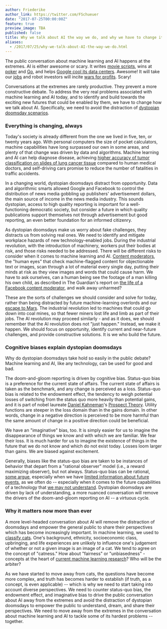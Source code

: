 ```yaml
---
author: Friederike
author_link: https://twitter.com/FSchueuer
date: "2017-07-25T00:00:00Z"
feature: true
preview_image: TBA
published: false
title: Why we talk about AI the way we do, and why we have to change it.
aliases:
  - /2017/07/25/why-we-talk-about-AI-the-way-we-do.html
---
```


The public conversation about machine learning and AI happens at the extremes. AI is either awesome or scary. It writes [movie scripts](https://arstechnica.com/the-multiverse/2016/06/an-ai-wrote-this-movie-and-its-strangely-moving/), wins at [poker](http://www.sciencemag.org/news/2017/03/artificial-intelligence-goes-deep-beat-humans-poker) and [Go](https://techcrunch.com/2017/05/24/alphago-beats-planets-best-human-go-player-ke-jie/), and helps [Google cool its data centers](https://deepmind.com/blog/deepmind-ai-reduces-google-data-centre-cooling-bill-40/). Awesome! It will take our [jobs](http://www.eng.ox.ac.uk/about/news/new-study-shows-nearly-half-of-us-jobs-at-risk-of-computerisation) and robot investors will incite [wars for profits](http://fortune.com/2016/08/17/elon-musk-ai-fear-werner-herzog/). Scary!

Conversations at the extremes are rarely productive. They prevent a more constructive debate. To address the very real problems associated with machine learning and AI today, and to identify and build towards the exciting new futures that could be enabled by them, we have to change how we talk about AI. Specifically, we need to avoid the distraction of [dystopian doomsday scenarios](http://www.vanityfair.com/news/2017/03/elon-musk-billion-dollar-crusade-to-stop-ai-space-x).

### Everything is changing, always
Today's society is already different from the one we lived in five, ten, or twenty years ago. With personal computers the size of pocket calculators, machine capabilities have long surpassed our own in some areas, and plenty of that change was driven by data and algorithms. Machine learning and AI can help diagnose disease, achieving [higher accuracy of tumor classification on slides of lung cancer tissue](https://med.stanford.edu/news/all-news/2016/08/computers-trounce-pathologists-in-predicting-lung-cancer-severity.html) compared to human medical doctors, and self-driving cars promise to reduce the number of fatalities in traffic accidents.

In a changing world, dystopian doomsdays distract from opportunity. Data and algorithmic smarts allowed Google and Facebook to control the distribution of news media gobbling up publishers' advertisement dollars, the main source of income in the news media industry. This sounds dystopian, access to high quality reporting is important for a well-functioning democratic society, but consider a future in which quality publications support themselves not through advertisement but good reporting, an even better foundation for an informed citizenry. 

As dystopian doomsdays make us worry about fake challenges, they distracts us from solving real ones. We need to identify and mitigate workplace hazards of new technology-enabled jobs. During the industrial revolution, with the introduction of machinery, workers put their bodies at risk, and those risks needed to be addressed. There will be different risks to consider when it comes to machine learning and AI. [Content moderators](https://www.theguardian.com/news/2017/may/21/facebook-moderators-quick-guide-job-challenges), the "human eyes" that check machine-flagged content for objectionable text or images, scan through a lot of material every single day, putting their minds at risk as they view images and words that could cause harm. We have to ask ourselves, can a human being see the footage of a man killing his own child, as described in The Guardian's report on [the life of a Facebook content moderator](https://www.theguardian.com/news/2017/may/25/facebook-moderator-underpaid-overburdened-extreme-content), and walk away unharmed? 

These are the sorts of challenges we should consider and solve for today, rather than being distracted by future machine-learning overlords and our [escape to Mars](http://fortune.com/2017/06/15/elon-musk-spacex-mars-colony-paper/). The industrial revolution led to machines that could go down into coal mines, so that fewer miners lost life and limb as part of their jobs. The AI revolution may proceed similarly - and as it does, we should remember that the AI revolution does not "just happen." Instead, we make it happen. We should focus on opportunity, identify current and near-future challenges, and provide constructive solutions. It is we who build the future. 

### Cognitive biases explain dystopian doomsdays
Why do dystopian doomsdays take hold so easily in the public debate? Machine learning and AI, like any technology, can be used for good and bad. 

The doom-and-gloom reporting is driven by cognitive bias. Status-quo bias is a preference for the current state of affairs. The current state of affairs is taken as the benchmark, and any change is perceived as a loss. Status-quo bias is related to the endowment effect, the tendency to weigh potential losses of switching from the status quo more heavily than potential gains, and it is part of nobel laureate [Daniel Kahneman](http://www.nytimes.com/2011/11/27/books/review/thinking-fast-and-slow-by-daniel-kahneman-book-review.html)'s [Prospect Theory](https://en.wikipedia.org/wiki/Prospect_theory). Utility functions are steeper in the loss domain than in the gains domain. In other words, change in a negative direction is perceived to be more harmful than the same amount of change in a positive direction could be beneficial. 

We have an "imaginative" bias, too. It is simply easier for us to imagine the disappearance of things we know and with which we are familiar. We fear their loss. It is much harder for us to imagine the existence of things in the future that we do not know and which do not exist today. Losses loom larger than gains. We are biased against excitement.

Generally, biases like the status-quo bias are taken to be instances of behavior that depart from a "rational observer" model (i.e., a reward maximizing observer), but not always. Status-quo bias can be rational, [some argue](http://www.journals.uchicago.edu/doi/pdfplus/10.1086/678482), especially when we have [limited information about future events](http://citeseerx.ist.psu.edu/viewdoc/download?doi=10.1.1.545.5116&rep=rep1&type=pdf), as we often do -- especially when it comes to the future capabilities of a technology that [we may not understand](https://techcrunch.com/2017/07/19/this-famous-roboticist-doesnt-think-elon-musk-understands-ai/). Dystopian doomsdays are driven by lack of understanding, a more nuanced conversation will remove the drivers of the doom-and-gloom reporting on AI -- a virtuous cycle. 

### Why it matters now more than ever
A more level-headed conversation about AI will remove the distraction of doomsdays and empower the general public to share their perspectives which has become increasingly important. In machine learning, we used to [classify cats](https://www.wired.com/2012/06/google-x-neural-network/). One's background, ethnicity, socioeconomic class, upbringing, and life experiences are unlikely to influence one's judgement of whether or not a given image is an image of a cat. We tend to agree on the concept of "catness." How about "fairness" or "unbiasedness" - concepts at the heart of [current machine learning research](https://arxiv.org/abs/1607.06520)? Who will be the arbiter? 

As we have started to move away from cats, the questions have become more complex, and truth has becomes harder to establish (if truth, as a concept, is even applicable) -- which is why we need to start taking into account diverse perspectives. We need to counter status-quo bias, the endowment effect, and imaginative bias to drive the public conversation about AI away from the extremes and avoid the distraction of dystopian doomsdays to empower the public to understand, dream, and share their perspectives. We need to move away from the extremes in the conversation about machine learning and AI to tackle some of its hardest problems -- together.
